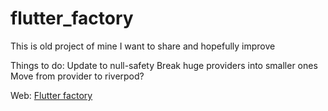 # flutter_factory

This is old project of mine I want to share and hopefully improve 

Things to do:
Update to null-safety
Break huge providers into smaller ones
Move from provider to riverpod?

Web: [Flutter factory](https://knezzz.github.io/flutter_factory/#/)
